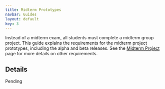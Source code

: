 ```yaml
---
title: Midterm Prototypes
navbar: Guides
layout: default
key: 3
---
```


Instead of a midterm exam, all students must complete a midterm group project. This guide explains the requirements for the midterm project prototypes, including the alpha and beta releases. See the [Midterm Project](/guides/projects/midterm-project.html) page for more details on other requirements.

## Details

Pending
